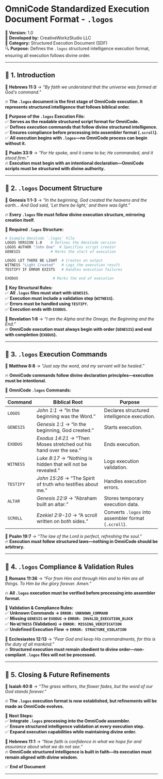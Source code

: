 # **OmniCode Standardized Execution Document Format - `.logos`**  

📅 **Version:** 1.0  
🏢 **Developed by:** CreativeWorkzStudio LLC  
📂 **Category:** Structured Execution Document (SDF)  
🔍 **Purpose:** Defines the `.logos` structured intelligence execution format, ensuring all execution follows divine order.  

---

## **📌 1. Introduction**  

📖 **Hebrews 11:3** → *“By faith we understand that the universe was formed at God's command.”*  

🔥 **The `.logos` document is the first stage of OmniCode execution. It represents structured intelligence that follows biblical order.**  

🚀 **Purpose of the `.logos` Execution File:**  
✅ **Serves as the readable structured script format for OmniCode.**  
✅ **Defines execution commands that follow divine structured intelligence.**  
✅ **Ensures compliance before processing into assembler format (`.scroll`).**  
✅ **All execution begins with `.logos`—no OmniCode process can begin without it.**  

📖 **Psalm 33:9** → *“For He spoke, and it came to be; He commanded, and it stood firm.”*  
🔥 **Execution must begin with an intentional declaration—OmniCode scripts must be structured with divine authority.**  

---

## **📌 2. `.logos` Document Structure**  

📖 **Genesis 1:1-3** → *“In the beginning, God created the heavens and the earth… And God said, ‘Let there be light,’ and there was light.”*  

🔥 **Every `.logos` file must follow divine execution structure, mirroring creation itself.**  

🚀 **Required `.logos` Structure:**  

```bash
# Example OmniCode `.logos` File
LOGOS VERSION 1.0    # Defines the OmniCode version
LOGOS AUTHOR "John Doe"  # Specifies script creator
GENESIS              # Marks the start of execution

LOGOS LET THERE BE LIGHT  # Creates an output
WITNESS "Light Created"   # Logs the execution result
TESTIFY IF ERROR EXISTS   # Handles execution failures

EXODUS                # Marks the end of execution
```

📌 **Key Structural Rules:**  
✅ **All `.logos` files must start with `GENESIS`.**  
✅ **Execution must include a validation step (`WITNESS`).**  
✅ **Errors must be handled using `TESTIFY`.**  
✅ **Execution ends with `EXODUS`.**  

📖 **Revelation 1:8** → *“I am the Alpha and the Omega, the Beginning and the End.”*  
🔥 **OmniCode execution must always begin with order (`GENESIS`) and end with completion (`EXODUS`).**  

---

## **📌 3. `.logos` Execution Commands**  

📖 **Matthew 8:8** → *“Just say the word, and my servant will be healed.”*  

🔥 **OmniCode commands follow divine declaration principles—execution must be intentional.**  

🚀 **OmniCode `.logos` Commands:**  

| **Command**  | **Biblical Root** | **Purpose** |  
|-------------|----------------------|------------------|  
| `LOGOS` | *John 1:1* → “In the beginning was the Word.” | Declares structured intelligence execution. |  
| `GENESIS` | *Genesis 1:1* → “In the beginning, God created.” | Starts execution. |  
| `EXODUS` | *Exodus 14:21* → “Then Moses stretched out his hand over the sea.” | Ends execution. |  
| `WITNESS` | *Luke 8:17* → “Nothing is hidden that will not be revealed.” | Logs execution validation. |  
| `TESTIFY` | *John 15:26* → “The Spirit of truth who testifies about me.” | Handles execution errors. |  
| `ALTAR` | *Genesis 22:9* → “Abraham built an altar.” | Stores temporary execution data. |  
| `SCROLL` | *Ezekiel 2:9-10* → “A scroll written on both sides.” | Converts `.logos` into assembler format (`.scroll`). |  

📖 **Psalm 19:7** → *“The law of the Lord is perfect, refreshing the soul.”*  
🔥 **Execution must follow structured laws—nothing in OmniCode should be arbitrary.**  

---

## **📌 4. `.logos` Compliance & Validation Rules**  

📖 **Romans 11:36** → *“For from Him and through Him and to Him are all things. To Him be the glory forever. Amen.”*  

🔥 **All `.logos` execution must be verified before processing into assembler format.**  

🚀 **Validation & Compliance Rules:**  
✅ **Unknown Commands → `ERROR: UNKNOWN_COMMAND`**  
✅ **Missing `GENESIS` or `EXODUS` → `ERROR: INVALID_EXECUTION_BLOCK`**  
✅ **No `WITNESS` (Validation) → `ERROR: MISSING_VERIFICATION`**  
✅ **Undefined Execution Flow → `ERROR: STRUCTURE_VIOLATION`**  

📖 **Ecclesiastes 12:13** → *“Fear God and keep His commandments, for this is the duty of all mankind.”*  
🔥 **Structured execution must remain obedient to divine order—non-compliant `.logos` files will not be processed.**  

---

## **📌 5. Closing & Future Refinements**  

📖 **Isaiah 40:8** → *“The grass withers, the flower fades, but the word of our God stands forever.”*  

🔥 **The `.logos` execution format is now established, but refinements will be made as OmniCode evolves.**  

🚀 **Next Steps:**  
✅ **Integrate `.logos` processing into the OmniCode assembler.**  
✅ **Ensure structured intelligence validation at every execution step.**  
✅ **Expand execution capabilities while maintaining divine order.**  

📖 **Hebrews 11:1** → *“Now faith is confidence in what we hope for and assurance about what we do not see.”*  
🔥 **OmniCode structured intelligence is built in faith—its execution must remain aligned with divine wisdom.**  

✅ **End of Document**  

---
